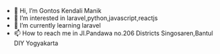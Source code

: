 - 👋 Hi, I’m Gontos Kendali Manik
- 👀 I’m interested in laravel,python,javascript,reactjs
- 🌱 I’m currently learning laravel
- 📫 How to reach me in Jl.Pandawa no.206 Districts Singosaren,Bantul DIY Yogyakarta

<!---
GK-M/GK-M is a ✨ special ✨ repository because its `README.md` (this file) appears on your GitHub profile.
You can click the Preview link to take a look at your changes.
--->
